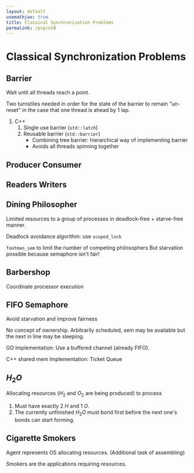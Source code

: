 ```yaml
---
layout: default
usemathjax: true
title: Classical Synchronization Problems
permalink: /pcp/ch8
---
```


# Classical Synchronization Problems

## Barrier 

Wait until all threads reach a point.

Two turnstiles needed in order for the state of the barrier to remain "un-reset"
in the case that one thread is ahead by 1 lap.

1. C++
   1. Single use barrier (`std::latch`)
   1. Reusable barrier (`std::barrier`)
      - Combining tree barrier: hierarchical way of implementing barrier
      - Avoids all threads spinning together

## Producer Consumer

## Readers Writers

## Dining Philosopher

Limited resources to a group of processes in deadlock-free + starve-free manner.

Deadlock avoidance algorithm: use `scoped_lock`

`footman_sem` to limit the number of competing philosophers
But starvation possible because semaphore isn't fair!

## Barbershop

Coordinate processor execution

## FIFO Semaphore

Avoid starvation and improve fairness

No concept of ownership. Arbitrarily scheduled, sem may be available but the next in line may be sleeping.

GO Implementation: Use a buffered channel (already FIFO).

C++ shared mem Implementation: Ticket Queue

## $H_2 O$

Allocating resources ($H_2$ and $O_2$ are being produced) to process

1. Must have exactly 2 $H$ and 1 $O$.
2. The currently unfinished $H_2 O$ must bond first before the next one's bonds can start forming.

## Cigarette Smokers

Agent represents OS allocating resources. (Additional task of assembling)

Smokers are the applications requiring resources.